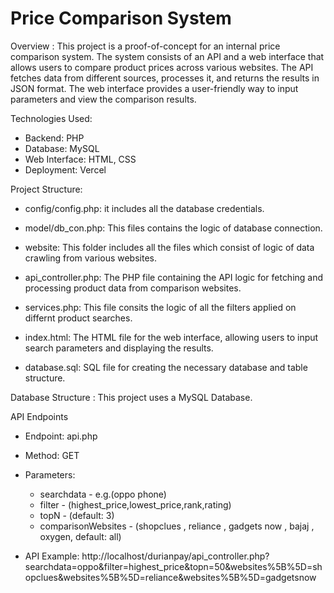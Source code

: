 # Price Comparison System
Overview :
This project is a proof-of-concept for an internal price comparison system. The system consists of an API and a web interface that allows users to compare product prices across various websites. The API fetches data from different sources, processes it, and returns the results in JSON format. The web interface provides a user-friendly way to input parameters and view the comparison results.

Technologies Used:
- Backend: PHP
- Database: MySQL
- Web Interface: HTML, CSS
- Deployment: Vercel

Project Structure:
- config/config.php: it includes all the database credentials.

- model/db_con.php: This files contains the logic of database connection.

- website: This folder includes all the files which consist of logic of data crawling from various websites.

- api_controller.php: The PHP file containing the API logic for fetching and processing product data from comparison websites.

- services.php: This file consits the logic of all the filters applied on differnt product searches.

- index.html: The HTML file for the web interface, allowing users to input search parameters and displaying the results.

- database.sql: SQL file for creating the necessary database and table structure.


Database Structure :
This project uses a MySQL Database.

API Endpoints
- Endpoint: api.php
- Method: GET
- Parameters:
  - searchdata - e.g.(oppo phone)
  - filter - (highest_price,lowest_price,rank,rating)
  - topN - (default: 3)
  - comparisonWebsites - (shopclues , reliance , gadgets now , bajaj , oxygen, default: all)
    
- API Example: http://localhost/durianpay/api_controller.php?searchdata=oppo&filter=highest_price&topn=50&websites%5B%5D=shopclues&websites%5B%5D=reliance&websites%5B%5D=gadgetsnow

